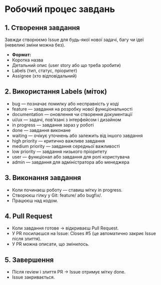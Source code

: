 # Робочий процес завдань

## 1. Створення завдання

Завжди створюємо Issue для будь-якої нової задачі, багу чи ідеї (невеликі зміни можна без).
- **Формат:**
- Коротка назва
- Детальний опис (user story або що треба зробити)
- Labels (тип, статус, пріоритет)
- Assignee (хто відповідальний)

## 2. Використання Labels (міток)

- bug — позначає помилку або несправність у коді
- feature — завдання на розробку нової функціональності
- documentation — оновлення чи створення документації
- ui/ux — задачі, пов’язані з інтерфейсом і дизайном
- in progress — завдання зараз у роботі
- done — завдання виконане
- waiting — очікує уточнень або залежить від іншого завдання
- high priority — критично важливе завдання
- medium priority — завдання середньої важливості
- low priority — завдання низького пріоритету
- user — функціонал або завдання для ролі користувача
- admin — завдання для адміністратора або менеджера

## 3. Виконання завдання

- Коли починаєш роботу — ставиш мітку in progress.
- Створюєш гілку у Git: feature/<short-name> або bugfix/<short-name>.
- Працюєш над кодом.

## 4. Pull Request

- Коли завдання готове → відкриваєш Pull Request.
- У PR посилаєшся на Issue:
Closes #5
(це автоматично закриє Issue після злиття).
- У PR можна описати, що змінилось.

## 5. Завершення

- Після review і злиття PR → Issue отримує мітку done.
- Issue закривається.


